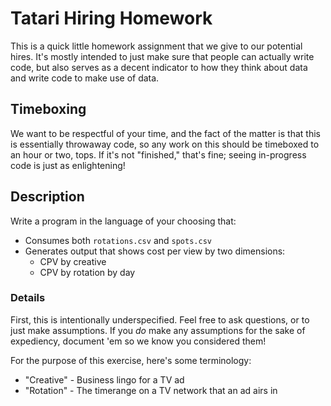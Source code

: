 # Tatari Hiring Homework

This is a quick little homework assignment that we give to our potential
hires.  It's mostly intended to just make sure that people can actually
write code, but also serves as a decent indicator to how they think about
data and write code to make use of data.

## Timeboxing

We want to be respectful of your time, and the fact of the matter is
that this is essentially throwaway code, so any work on this should be
timeboxed to an hour or two, tops.  If it's not "finished," that's fine;
seeing in-progress code is just as enlightening!

## Description

Write a program in the language of your choosing that:

 * Consumes both `rotations.csv` and `spots.csv`
 * Generates output that shows cost per view by two dimensions:
   * CPV by creative
   * CPV by rotation by day

### Details

First, this is intentionally underspecified.  Feel free to ask questions,
or to just make assumptions.  If you *do* make any assumptions for the
sake of expediency, document 'em so we know you considered them!

For the purpose of this exercise, here's some terminology:

 * "Creative" - Business lingo for a TV ad
 * "Rotation" - The timerange on a TV network that an ad airs in

